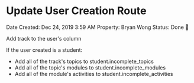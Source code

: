 # Update User Creation Route

Date Created: Dec 24, 2019 3:59 AM
Property: Bryan Wong
Status: Done 🙌

Add track to the user's column

If the user created is a student:

- Add all of the track's topics to student.incomplete_topics
- Add all of the topic's modules to student.incomplete_modules
- Add all of the module's activities to student.incomplete_activities